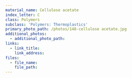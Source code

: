 ```yaml
---
material_name: Cellulose acetate
index_letter: C
class: Polymers
subclass: 'Polymers: Thermoplastics'
primary_photo_path: /photos/148-cellulose acetate.jpg
additional_photos:
  - additional_photo_path:
links:
  - link_title:
    link_address:
files:
  - file_name:
    file_path:
---
```



